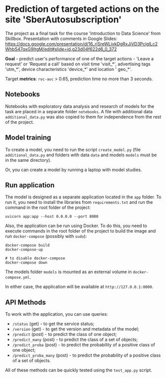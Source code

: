 # Prediction of targeted actions on the site 'SberAutosubscription'

The project as a final task for the course 'Introduction to Data Science' from Skillbox.
Presentation with comments in Google Slides: https://docs.google.com/presentation/d/16_riSreWLjvkDgRxJiVD3PciglLc2WhbS47qxG9ItgM/edit#slide=id.g23d04f622d6_0_372

**Goal** - predict user's performance of one of the target actions - 'Leave a request' or 'Request a call' based on visit time 'visit_\*', advertising tags 'utm_\*', device characteristics 'device_\*' and location ' geo_\*'.

Target **metrics**: `roc-auc` > 0.65, prediction time no more than 3 seconds.


## Notebooks

Notebooks with exploratory data analysis and research of models for the task are placed in a separate folder `notebooks`. A file with additional data `additional_data.py` was also copied to them for independence from the rest of the project.

## Model training

To create a model, you need to run the script `create_model.py` (file `additional_data.py` and folders with data `data` and models `models` must be in the same directory).

Or, you can create a model by running a laptop with model studies.

## Run application

The model is designed as a separate application located in the `app` folder. To run it, you need to install the libraries from `requirements.txt` and run the command in the root folder of the project:

```
uvicorn app:app --host 0.0.0.0 --port 8000
```

Also, the application can be run using Docker. To do this, you need to execute commands in the root folder of the project to build the image and run `docker-compose` (possibly with `sudo`):
```
docker-compose build
docker-compose-up

# to disable docker-compose
docker-compose down
```
The models folder `models` is mounted as an external volume in `docker-compose.yml`.

In either case, the application will be available at `http://127.0.0.1:8000`.

## API Methods

To work with the application, you can use queries:
+ `/status` (get) - to get the service status;
+ `/version` (get) - to get the version and metadata of the model;
+ `/predict` (post) - to predict the class of one object;
+ `/predict_many` (post) - to predict the class of a set of objects;
+ `/predict_proba` (post) - to predict the probability of a positive class of one object;
+ `/predict_proba_many` (post) - to predict the probability of a positive class of a set of objects.

All of these methods can be quickly tested using the `test_app.py` script.
